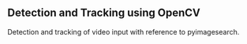 ## Detection and Tracking using OpenCV

Detection and tracking of video input with reference to pyimagesearch.
